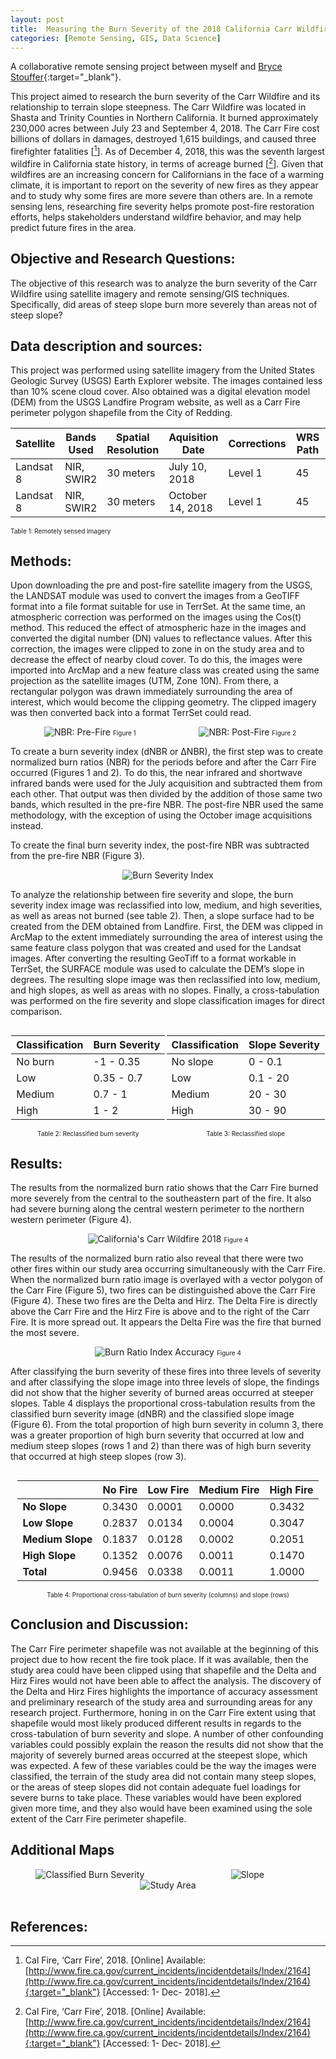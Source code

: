 ```yaml
---
layout: post
title:  Measuring the Burn Severity of the 2018 California Carr Wildfire
categories: [Remote Sensing, GIS, Data Science]
---
```


A collaborative remote sensing project between myself and [Bryce Stouffer](https://www.linkedin.com/in/bryce-stouffer-07240716b/){:target="_blank"}.

This project aimed to research the burn severity of the Carr Wildfire and its relationship to terrain slope steepness. The Carr Wildfire was located in Shasta and Trinity Counties in Northern California. It burned approximately 230,000 acres between July 23 and September 4, 2018. The Carr Fire cost billions of dollars in damages, destroyed 1,615 buildings, and caused three firefighter fatalities [[^1]]. As of December 4, 2018, this was the seventh largest wildfire in California state history, in terms of acreage burned [[^1]]. Given that wildfires are an increasing concern for Californians in the face of a warming climate, it is important to report on the severity of new fires as they appear and to study why some fires are more severe than others are. In a remote sensing lens, researching fire severity helps promote post-fire restoration efforts, helps stakeholders understand wildfire behavior, and may help predict future fires in the area.



## Objective and Research Questions:

The objective of this research was to analyze the burn severity of the Carr Wildfire using satellite imagery and remote sensing/GIS techniques. Specifically, did areas of steep slope burn more severely than areas not of steep slope?

## ​Data description and sources:
This project was performed using satellite imagery from the United States Geologic Survey (USGS) Earth Explorer website. The images contained less than 10% scene cloud cover. Also obtained was a digital elevation model (DEM) from the USGS Landfire Program website, as well as a Carr Fire perimeter polygon shapefile from the City of Redding.

|Satellite|Bands Used|Spatial Resolution|Aquisition Date|Corrections|WRS Path|WRS Row|
|--|--|--|--|--|--|--|
|Landsat 8|NIR, SWIR2|30 meters|July 10, 2018|Level 1|45|32|
|Landsat 8|NIR, SWIR2|30 meters|October 14, 2018|Level 1|45|32|

<span style="font-size: 10px">Table 1: Remotely sensed imagery</span>

## Methods:
Upon downloading the pre and post-fire satellite imagery from the USGS, the LANDSAT module was used to convert the images from a GeoTIFF format into a file format suitable for use in TerrSet. At the same time, an atmospheric correction was performed on the images using the Cos(t) method. This reduced the effect of atmospheric haze in the images and converted the digital number (DN) values to reflectance values. After this correction, the images were clipped to zone in on the study area and to decrease the effect of nearby cloud cover. To do this, the images were imported into ArcMap and a new feature class was created using the same projection as the satellite images (UTM, Zone 10N). From there, a rectangular polygon was drawn immediately surrounding the area of interest, which would become the clipping geometry. The clipped imagery was then converted back into a format TerrSet could read.

<div style="display: flex;">
    <div style="flex: 50%; text-align: center;">
        <img src="/images/burn-severity-carr/nbr-pre_orig.png" alt="NBR: Pre-Fire">
        <span style="font-size: 10px">Figure 1</span>
    </div>
    <div style="flex: 49%; text-align: center;">
        <img src="/images/burn-severity-carr/nbr-post_orig.png" alt="NBR: Post-Fire">
        <span style="font-size: 10px">Figure 2</span>
    </div>
</div>

​To create a burn severity index (dNBR or ΔNBR), the first step was to create normalized burn ratios (NBR) for the periods before and after the Carr Fire occurred (Figures 1 and 2). To do this, the near infrared and shortwave infrared bands were used for the July acquisition and subtracted them from each other. That output was then divided by the addition of those same two bands, which resulted in the pre-fire NBR. The post-fire NBR used the same methodology, with the exception of using the October image acquisitions instead.
 
To create the final burn severity index, the post-fire NBR was subtracted from the pre-fire NBR (Figure 3).

<div style="display: flex;">
    <div style="flex: 30%; text-align: center;">
        <img src="/images/burn-severity-carr/dnbr-edit_orig.png " alt="Burn Severity Index">
        <br>
    </div>
</div>

​To analyze the relationship between fire severity and slope, the burn severity index image was reclassified into low, medium, and high severities, as well as areas not burned (see table 2).  Then, a slope surface had to be created from the DEM obtained from Landfire. First, the DEM was clipped in ArcMap to the extent immediately surrounding the area of interest using the same feature class polygon that was created and used for the Landsat images. After converting the resulting GeoTiff to a format workable in TerrSet, the SURFACE module was used to calculate the DEM’s slope in degrees. The resulting slope image was then reclassified into low, medium, and high slopes, as well as areas with no slopes. Finally, a cross-tabulation was performed on the fire severity and slope classification images for direct comparison.


<div style="display: flex; justify-content: space-around;">

<!-- Table 1: Burn Severity -->
<div style="text-align: center;">
  <table>
    <thead>
      <tr>
        <th>Classification</th>
        <th>Burn Severity</th>
      </tr>
    </thead>
    <tbody>
      <tr>
        <td>No burn</td>
        <td>-1 - 0.35</td>
      </tr>
      <tr>
        <td>Low</td>
        <td>0.35 - 0.7</td>
      </tr>
      <tr>
        <td>Medium</td>
        <td>0.7 - 1</td>
      </tr>
      <tr>
        <td>High</td>
        <td>1 - 2</td>
      </tr>
    </tbody>
  </table>
  <span style="font-size: 10px">Table 2: Reclassified burn severity</span>
</div>

<!-- Table 2: Slope Severity -->
<div style="text-align: center;">
  <table>
    <thead>
      <tr>
        <th>Classification</th>
        <th>Slope Severity</th>
      </tr>
    </thead>
    <tbody>
      <tr>
        <td>No slope</td>
        <td>0 - 0.1</td>
      </tr>
      <tr>
        <td>Low</td>
        <td>0.1 - 20</td>
      </tr>
      <tr>
        <td>Medium</td>
        <td>20 - 30</td>
      </tr>
      <tr>
        <td>High</td>
        <td>30 - 90</td>
      </tr>
    </tbody>
  </table>
  <span style="font-size: 10px">Table 3: Reclassified slope</span>
</div>

</div>

## Results:
The results from the normalized burn ratio shows that the Carr Fire burned more severely from the central to the southeastern part of the fire. It also had severe burning along the central western perimeter to the northern western perimeter (Figure 4). 

<div style="display: flex;">
    <div style="flex: 30%; text-align: center;">
        <img src="/images/burn-severity-carr/burnseverity_1_orig.jpg" alt="California's Carr Wildfire 2018">
        <span style="font-size: 10px">Figure 4</span>
        <br>
    </div>
</div>

​The results of the normalized burn ratio also reveal that there were two other fires within our study area occurring simultaneously with the Carr Fire.  When the normalized burn ratio image is overlayed with a vector polygon of the Carr Fire (Figure 5), two fires can be distinguished above the Carr Fire (Figure 4). These two fires are the Delta and Hirz. The Delta Fire is directly above the Carr Fire and the Hirz Fire is above and to the right of the Carr Fire. It is more spread out. It appears the Delta Fire was the fire that burned the most severe. 

<div style="display: flex;">
    <div style="flex: 30%; text-align: center;">
        <img src="/images/burn-severity-carr/burnaccuracy_orig.png" alt="Burn Ratio Index Accuracy">
        <span style="font-size: 10px">Figure 4</span>
        <br>
    </div>
</div>

After classifying the burn severity of these fires into three levels of severity and after classifying the slope image into three levels of slope, the findings did not show that the higher severity of burned areas occurred at steeper slopes. Table 4 displays the proportional cross-tabulation results from the classified burn severity image (dNBR) and the classified slope image (Figure 6). From the total proportion of high burn severity in column 3, there was a greater proportion of high burn severity that occurred at low and medium steep slopes (rows 1 and 2) than there was of high burn severity that occurred at high steep slopes (row 3).

<div style="display: flex; justify-content: center; align-items: center;">

<!-- Centered Table -->
<div>
  <table>
    <thead>
      <tr>
        <th></th>
        <th>No Fire</th>
        <th>Low Fire</th>
        <th>Medium Fire</th>
        <th>High Fire</th>
      </tr>
    </thead>
    <tbody>
      <tr>
        <td><strong>No Slope</strong></td>
        <td>0.3430</td>
        <td>0.0001</td>
        <td>0.0000</td>
        <td>0.3432</td>
      </tr>
      <tr>
        <td><strong>Low Slope</strong></td>
        <td>0.2837</td>
        <td>0.0134</td>
        <td>0.0004</td>
        <td>0.3047</td>
      </tr>
      <tr>
        <td><strong>Medium Slope</strong></td>
        <td>0.1837</td>
        <td>0.0128</td>
        <td>0.0002</td>
        <td>0.2051</td>
      </tr>
      <tr>
        <td><strong>High Slope</strong></td>
        <td>0.1352</td>
        <td>0.0076</td>
        <td>0.0011</td>
        <td>0.1470</td>
      </tr>
      <tr>
        <td><strong>Total</strong></td>
        <td>0.9456</td>
        <td>0.0338</td>
        <td>0.0011</td>
        <td>1.0000</td>
      </tr>
    </tbody>
  </table>
</div>

</div>

<div style="flex: 30%; text-align: center;">    
    <span style="font-size: 10px">​Table 4: Proportional cross-tabulation of burn severity (columns) and slope (rows)</span>
</div>

## Conclusion and Discussion:
The Carr Fire perimeter shapefile was not available at the beginning of this project due to how recent the fire took place. If it was available, then the study area could have been clipped using that shapefile and the Delta and Hirz Fires would not have been able to affect the analysis. The discovery of the Delta and Hirz Fires highlights the importance of accuracy assessment and preliminary research of the study area and surrounding areas for any research project. Furthermore, honing in on the Carr Fire extent using that shapefile would most likely produced different results in regards to the cross-tabulation of burn severity and slope. A number of other confounding variables could possibly explain the reason the results did not show that the majority of severely burned areas occurred at the steepest slope, which was expected. A few of these variables could be the way the images were classified, the terrain of the study area did not contain many steep slopes, or the areas of steep slopes did not contain adequate fuel loadings for severe burns to take place. These variables would have been explored given more time, and they also would have been examined using the sole extent of the Carr Fire perimeter shapefile.

## Additional Maps

<div style="display: flex;">
    <div style="flex: 50%; text-align: center;">
        <img src="/images/burn-severity-carr/classifiedburnseverity.png" alt="Classified Burn Severity">
    </div>
    <div style="flex: 49%; text-align: center;">
        <img src="/images/burn-severity-carr/classifiedslope_orig.png" alt="Slope">
    </div>
</div>

<div style="display: flex;">
    <div style="flex: 50%; text-align: center;">
        <img src="/images/burn-severity-carr/study-area_orig.png" alt="Study Area">
    </div>
</div>

<br>

## References:
[^1]: Cal Fire, ‘Carr Fire’, 2018. [Online] Available: [http://www.fire.ca.gov/current_incidents/incidentdetails/Index/2164](http://www.fire.ca.gov/current_incidents/incidentdetails/Index/2164){:target="_blank"} [Accessed: 1- Dec- 2018].